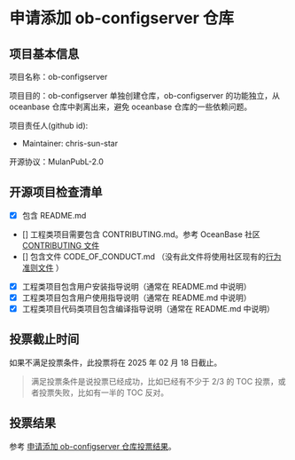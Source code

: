 # 申请添加 ob-configserver 仓库

## 项目基本信息

项目名称：ob-configserver

项目目的：ob-configserver 单独创建仓库，ob-configserver 的功能独立，从 oceanbase 仓库中剥离出来，避免 oceanbase 仓库的一些依赖问题。

项目责任人(github id): 

- Maintainer: chris-sun-star

开源协议：MulanPubL-2.0

## 开源项目检查清单

- [x] 包含 README.md
- [] 工程类项目需要包含 CONTRIBUTING.md。参考 OceanBase 社区 [CONTRIBUTING 文件](https://github.com/oceanbase/.github/blob/main/CONTRIBUTING.md)
- [] 包含文件 CODE_OF_CONDUCT.md （没有此文件将使用社区现有的[行为准则文件](https://github.com/oceanbase/.github/blob/main/CODE_OF_CONDUCT.md) ）
- [x] 工程类项目包含用户安装指导说明（通常在 README.md 中说明）
- [x] 工程类项目包含用户使用指导说明（通常在 README.md 中说明）
- [x] 工程类项目代码类项目包含编译指导说明（通常在 README.md 中说明）

## 投票截止时间

如果不满足投票条件，此投票将在 2025 年 02 月 18 日截止。

> 满足投票条件是说投票已经成功，比如已经有不少于 2/3 的 TOC 投票，或者投票失败，比如有一半的 TOC 反对。

## 投票结果

参考 [申请添加 ob-configserver 仓库投票结果](https://github.com/oceanbase/community/pull/29)。
